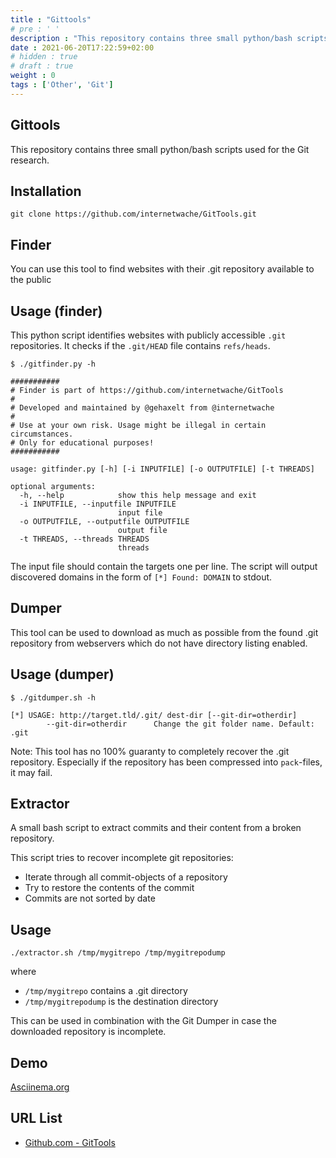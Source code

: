 ```yaml
---
title : "Gittools"
# pre : ' '
description : "This repository contains three small python/bash scripts used for the Git research."
date : 2021-06-20T17:22:59+02:00
# hidden : true
# draft : true
weight : 0
tags : ['Other', 'Git']
---
```


## Gittools

This repository contains three small python/bash scripts used for the Git research.

## Installation

```plain
git clone https://github.com/internetwache/GitTools.git
```

## Finder

You can use this tool to find websites with their .git repository available to the public

## Usage (finder)

This python script identifies websites with publicly accessible `.git` repositories. It checks if the `.git/HEAD` file contains `refs/heads`.

```plain
$ ./gitfinder.py -h

###########
# Finder is part of https://github.com/internetwache/GitTools
#
# Developed and maintained by @gehaxelt from @internetwache
#
# Use at your own risk. Usage might be illegal in certain circumstances.
# Only for educational purposes!
###########

usage: gitfinder.py [-h] [-i INPUTFILE] [-o OUTPUTFILE] [-t THREADS]

optional arguments:
  -h, --help            show this help message and exit
  -i INPUTFILE, --inputfile INPUTFILE
                        input file
  -o OUTPUTFILE, --outputfile OUTPUTFILE
                        output file
  -t THREADS, --threads THREADS
                        threads
```

The input file should contain the targets one per line. The script will output discovered domains in the form of `[*] Found: DOMAIN` to stdout.

## Dumper

This tool can be used to download as much as possible from the found .git repository from webservers which do not have directory listing enabled.

## Usage (dumper)

```plain
$ ./gitdumper.sh -h

[*] USAGE: http://target.tld/.git/ dest-dir [--git-dir=otherdir]
        --git-dir=otherdir      Change the git folder name. Default: .git
```

Note: This tool has no 100% guaranty to completely recover the .git repository. Especially if the repository has been compressed into `pack`-files, it may fail.

## Extractor

A small bash script to extract commits and their content from a broken repository.

This script tries to recover incomplete git repositories:

* Iterate through all commit-objects of a repository
* Try to restore the contents of the commit
* Commits are not sorted by date

## Usage

```plain
./extractor.sh /tmp/mygitrepo /tmp/mygitrepodump
```

where

* `/tmp/mygitrepo` contains a .git directory
* `/tmp/mygitrepodump` is the destination directory

This can be used in combination with the Git Dumper in case the downloaded repository is incomplete.

## Demo

[Asciinema.org](https://asciinema.org/a/24072)

## URL List

* [Github.com - GitTools](https://github.com/internetwache/GitTools)
